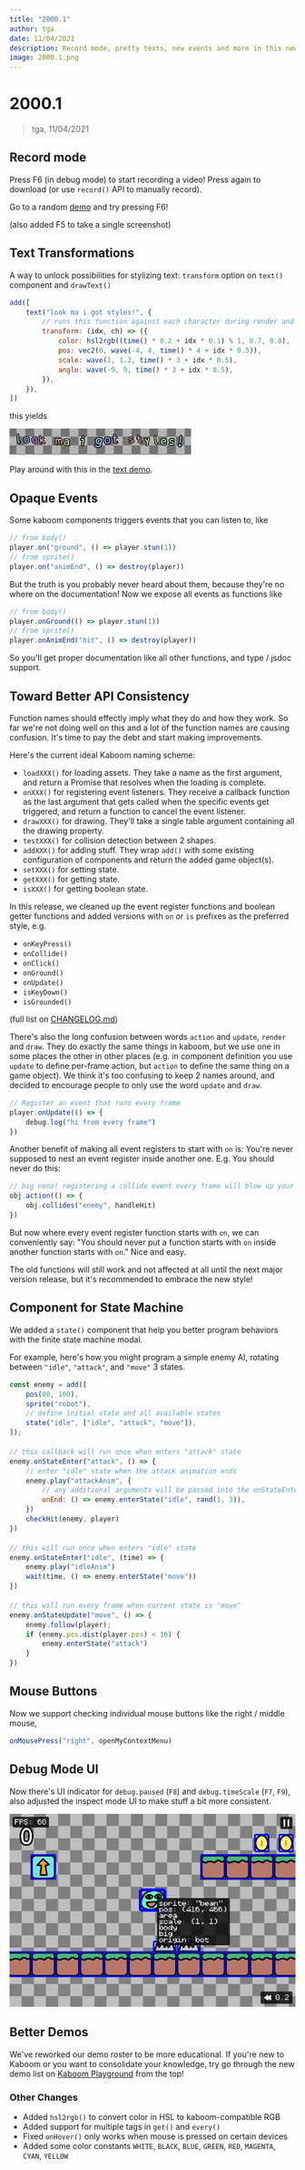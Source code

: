 ```yaml
---
title: "2000.1"
author: tga
date: 11/04/2021
description: Record mode, pretty texts, new events and more in this new version!
image: 2000.1.png
---
```


# 2000.1

> tga, 11/04/2021

## Record mode

Press F6 (in debug mode) to start recording a video! Press again to download (or use `record()` API to manually record).

Go to a random [demo](https://kaboomjs.com/play?demo=platformer) and try pressing F6!

(also added F5 to take a single screenshot)

## Text Transformations

A way to unlock possibilities for stylizing text: `transform` option on `text()` component and `drawText()`

```js
add([
    text("look ma i got styles!", {
        // runs this function against each character during render and apply the style returned
        transform: (idx, ch) => ({
            color: hsl2rgb((time() * 0.2 + idx * 0.1) % 1, 0.7, 0.8),
            pos: vec2(0, wave(-4, 4, time() * 4 + idx * 0.5)),
            scale: wave(1, 1.2, time() * 3 + idx * 0.5),
            angle: wave(-9, 9, time() * 3 + idx * 0.5),
        }),
    }),
])
```

this yields

![transform](2000.1/transform.gif)

Play around with this in the [text demo](https://kaboomjs.com/play?demo=text).

## Opaque Events

Some kaboom components triggers events that you can listen to, like

```js
// from body()
player.on("ground", () => player.stun(1))
// from sprite()
player.on("animEnd", () => destroy(player))
```

But the truth is you probably never heard about them, because they're no where on the documentation! Now we expose all events as functions like

```js
// from body()
player.onGround(() => player.stun(1))
// from sprite()
player.onAnimEnd("hit", () => destroy(player))
```

So you'll get proper documentation like all other functions, and type / jsdoc support.

## Toward Better API Consistency

Function names should effectly imply what they do and how they work. So far we're not doing well on this and a lot of the function names are causing confusion. It's time to pay the debt and start making improvements.

Here's the current ideal Kaboom naming scheme:

- `loadXXX()` for loading assets. They take a name as the first argument, and return a Promise that resolves when the loading is complete.
- `onXXX()` for registering event listeners. They receive a callback function as the last argument that gets called when the specific events get triggered, and return a function to cancel the event listener.
- `drawXXX()` for drawing. They'll take a single table argument containing all the drawing property.
- `testXXX()` for collision detection between 2 shapes.
- `addXXX()` for adding stuff. They wrap `add()` with some existing configuration of components and return the added game object(s).
- `setXXX()` for setting state.
- `getXXX()` for getting state.
- `isXXX()` for getting boolean state.

In this release, we cleaned up the event register functions and boolean getter functions and added versions with `on` or `is` prefixes as the preferred style, e.g.

- `onKeyPress()`
- `onCollide()`
- `onClick()`
- `onGround()`
- `onUpdate()`
- `isKeyDown()`
- `isGrounded()`

(full list on [CHANGELOG.md](https://github.com/replit/kaboom/blob/master/CHANGELOG.md#v200010-record-mode))

There's also the long confusion between words `action` and `update`, `render` and `draw`. They do exactly the same things in kaboom, but we use one in some places the other in other places (e.g. in component definition you use `update` to define per-frame action, but `action` to define the same thing on a game object). We think it's too confusing to keep 2 names around, and decided to encourage people to only use the word `update` and `draw`.

```js
// Register an event that runs every frame
player.onUpdate(() => {
    debug.log("hi from every frame")
})
```

Another benefit of making all event registers to start with `on` is: You're never supposed to nest an event register inside another one. E.g. You should never do this:

```js
// big nono! registering a collide event every frame will blow up your system
obj.action(() => {
    obj.collides("enemy", handleHit)
})
```

But now where every event register function starts with `on`, we can conveniently say: "You should never put a function starts with `on` inside another function starts with `on`." Nice and easy.

The old functions will still work and not affected at all until the next major version release, but it's recommended to embrace the new style!

## Component for State Machine

We added a `state()` component that help you better program behaviors with the finite state machine modal.

For example, here's how you might program a simple enemy AI, rotating between `"idle"`, `"attack"`, and `"move"` 3 states.

```js
const enemy = add([
    pos(80, 100),
    sprite("robot"),
    // define initial state and all available states
    state("idle", ["idle", "attack", "move"]),
]);

// this callback will run once when enters "attack" state
enemy.onStateEnter("attack", () => {
    // enter "idle" state when the attack animation ends
    enemy.play("attackAnim", {
        // any additional arguments will be passed into the onStateEnter() callback
        onEnd: () => enemy.enterState("idle", rand(1, 3)),
    })
    checkHit(enemy, player)
})

// this will run once when enters "idle" state
enemy.onStateEnter("idle", (time) => {
    enemy.play("idleAnim")
    wait(time, () => enemy.enterState("move"))
})

// this will run every frame when current state is "move"
enemy.onStateUpdate("move", () => {
    enemy.follow(player);
    if (enemy.pos.dist(player.pos) < 16) {
        enemy.enterState("attack")
    }
})
```

## Mouse Buttons

Now we support checking individual mouse buttons like the right / middle mouse,

```js
onMousePress("right", openMyContextMenu)
```

## Debug Mode UI

Now there's UI indicator for `debug.paused` (`F8`) and `debug.timeScale` (`F7`, `F9`), also adjusted the inspect mode UI to make stuff a bit more consistent.

![debug](2000.1/debug.png)

## Better Demos

We've reworked our demo roster to be more educational. If you're new to Kaboom or you want to consolidate your knowledge, try go through the new demo list on [Kaboom Playground](https://kaboomjs.com/play) from the top!

### Other Changes

- Added `hsl2rgb()` to convert color in HSL to kaboom-compatible RGB
- Added support for multiple tags in `get()` and `every()`
- Fixed `onHover()` only works when mouse is pressed on certain devices
- Added some color constants `WHITE`, `BLACK`, `BLUE`, `GREEN`, `RED`, `MAGENTA`, `CYAN`, `YELLOW`
